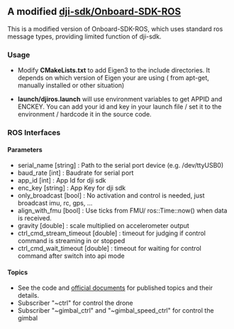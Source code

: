 ## A modified [dji-sdk/Onboard-SDK-ROS](https://github.com/dji-sdk/Onboard-SDK-ROS) ##

This is a modified version of Onboard-SDK-ROS, which uses standard ros message types, providing limited function of dji-sdk.

### Usage ###

* Modify **CMakeLists.txt** to add Eigen3 to the include directories. It depends on which version of Eigen your are using ( from apt-get, manually installed or other situation)

* **launch/djiros.launch** will use environment variables to get APPID and ENCKEY. You can add your id and key in your launch file / set it to the environment / hardcode it in the source code.

### ROS Interfaces ###

#### Parameters ####
* serial_name             [string] : Path to the serial port device (e.g. /dev/ttyUSB0)
* baud_rate               [int]    : Baudrate for serial port
* app_id                  [int]    : App Id for dji sdk
* enc_key                 [string] : App Key for dji sdk
* only_broadcast          [bool]   : No activation and control is needed, just broadcast imu, rc, gps, ...
* align_with_fmu          [bool]   : Use ticks from FMU/ ros::Time::now() when data is received.
* gravity                 [double] : scale multiplied on accelerometer output
* ctrl_cmd_stream_timeout [double] : timeout for judging if control command is streaming in or stopped
* ctrl_cmd_wait_timeout   [double] : timeout for waiting for control command after switch into api mode

#### Topics ###
* See the code and [official documents](https://developer.dji.com/onboard-sdk/documentation/) for published topics and their details.
* Subscriber "~ctrl" for control the drone
* Subscriber "~gimbal_ctrl" and "~gimbal_speed_ctrl" for control the gimbal

